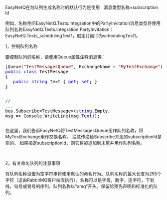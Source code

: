 <p>EasyNetQ在为队列生成名称时的默认行为是使用 &nbsp; 消息类型名称+subscription Id</p>
<p>例如，名称空间EasyNetQ.Tests.Integration中的PartyInvitation消息类型将使用队列名称EasyNetQ.Tests.Integration.PartyInvitation：EasyNetQ.Tests_schedulingTest1，假定订阅ID为schedulingTest1。</p>
<p>1，控制队列名称</p>
<p>要控制队列的名称，请使用Queue属性注释消息类：</p>
<div class="cnblogs_code">
<pre>[Queue(<span style="color: #800000;">"</span><span style="color: #800000;">TestMessagesQueue</span><span style="color: #800000;">"</span>, ExchangeName = <span style="color: #800000;">"</span><span style="color: #800000;">MyTestExchange</span><span style="color: #800000;">"</span><span style="color: #000000;">)]
</span><span style="color: #0000ff;">public</span> <span style="color: #0000ff;">class</span><span style="color: #000000;"> TestMessage
{
   </span><span style="color: #0000ff;">public</span> <span style="color: #0000ff;">string</span> Text { <span style="color: #0000ff;">get</span>; <span style="color: #0000ff;">set</span><span style="color: #000000;">; }
}

</span><span style="color: #008000;">//</span><span style="color: #008000;"> ...</span>
<span style="color: #000000;">
bus.Subscribe</span>&lt;TestMessage&gt;(<span style="color: #0000ff;">string</span>.Empty, msg =&gt; Console.WriteLine(msg.Text));</pre>
</div>
<p>在这里，我们告诉EasyNetQ将TestMessagesQueue用作队列名称，将MyTestExchange用作交换名称。 注意传递给Subscribe方法的subscriptionId是空的。 如果指定subscriptionId，则它将被追加到末尾并用作队列名称。</p>
<p>&nbsp;</p>
<p>2，有关命名队列的注意事项</p>
<p>将队列名称设置为空字符串将使用默认的命名行为。队列名称的最大长度为255个字符（这由RabbitMQ客户端库执行）。名称可以是字母，数字，连字符，下划线，句号或冒号的序列。队列名称以&ldquo;amq&rdquo;开头。保留给预先声明和标准化的队列。</p>
<p>&nbsp;</p>